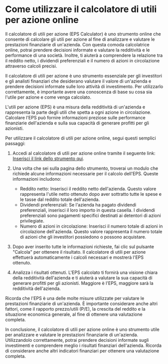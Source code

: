 Come utilizzare il calcolatore di utili per azione online
=========================================================

Il calcolatore di utili per azione (EPS Calculator) è uno strumento online che consente di calcolare gli utili per azione al fine di analizzare e valutare le prestazioni finanziarie di un'azienda. Con questa comoda calcolatrice online, potrai prendere decisioni informate e valutare la redditività e le performance di una società. Inoltre, ti aiuterà a comprendere la relazione tra il reddito netto, i dividendi preferenziali e il numero di azioni in circolazione attraverso calcoli precisi.

Il calcolatore di utili per azione è uno strumento essenziale per gli investitori e gli analisti finanziari che desiderano valutare il valore di un'azienda e prendere decisioni informate sulle loro attività di investimento. Per utilizzarlo correttamente, è importante avere una conoscenza di base su cosa sia l'utile per azione e come venga calcolato.

L'utili per azione (EPS) è una misura della redditività di un'azienda e rappresenta la parte degli utili che spetta a ogni azione in circolazione. Calcolare l'EPS può fornire informazioni preziose sulle performance finanziarie dell'azienda e sulla sua capacità di generare profitti per gli azionisti.

Per utilizzare il calcolatore di utili per azione online, segui questi semplici passaggi:

1. Accedi al calcolatore di utili per azione online tramite il seguente link: [Inserisci il link dello strumento qui](https://www.onlinecalculatorsfree.com/it/financial/earnings-per-share-eps-calculator.html).
2. Una volta che sei sulla pagina dello strumento, troverai un modulo che richiede alcune informazioni necessarie per il calcolo dell'EPS. Queste informazioni includono:
    
    
    - Reddito netto: Inserisci il reddito netto dell'azienda. Questo valore rappresenta l'utile netto ottenuto dopo aver sottratto tutte le spese e le tasse dal reddito totale dell'azienda.
    - Dividendi preferenziali: Se l'azienda ha pagato dividendi preferenziali, inserisci il loro importo in questa casella. I dividendi preferenziali sono pagamenti specifici destinati ai detentori di azioni privilegiate.
    - Numero di azioni in circolazione: Inserisci il numero totale di azioni in circolazione dell'azienda. Questo valore rappresenta il numero totale di azioni che gli investitori possiedono o possono acquistare.
3. Dopo aver inserito tutte le informazioni richieste, fai clic sul pulsante "Calcola" per ottenere il risultato. Il calcolatore di utili per azione effettuerà automaticamente i calcoli necessari e mostrerà l'EPS ottenuto.
4. Analizza i risultati ottenuti. L'EPS calcolato ti fornirà una visione chiara della redditività dell'azienda e ti aiuterà a valutare la sua capacità di generare profitti per gli azionisti. Maggiore è l'EPS, maggiore sarà la redditività dell'azienda.

Ricorda che l'EPS è una delle molte misure utilizzate per valutare le prestazioni finanziarie di un'azienda. È importante considerare anche altri fattori, come il rapporto prezzo/utili (P/E), la crescita del reddito e la situazione economica generale, al fine di ottenere una valutazione completa.

In conclusione, il calcolatore di utili per azione online è uno strumento utile per analizzare e valutare le prestazioni finanziarie di un'azienda. Utilizzandolo correttamente, potrai prendere decisioni informate sugli investimenti e comprendere meglio i risultati finanziari dell'azienda. Ricorda di considerare anche altri indicatori finanziari per ottenere una valutazione completa.